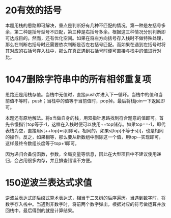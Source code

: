 # 20有效的括号
本题用栈的思路即可解决，重点是判断好有几种不匹配的情况。第一种是左括号多余，第二种是括号型号不匹配，第三种是右括号多余。根据这三种情况分别判断即可达成目的。然而，还有优化空间。如果在将左方向括号存入栈时不做特殊处理，那么在判断右括号时还需要依次判断是否左右括号匹配。而如果在遇到左括号时将其对应的右括号存入栈中，那么在真正遇到右括号时便可直接与栈中的值进行对比。

# 1047删除字符串中的所有相邻重复项
思路还是用栈存值。当栈中无值时，直接push并进入下一循环。当栈中的值和当前值不等时，push；当栈中的值等于当前值时，pop掉。最后将栈join一下返回即可。

本题还有原地解法。将s当做自身的栈，用双指针思路找到符合题意的值即可。首先令慢指针top等于-1，这样在入栈时便可以使用++top储存。如果top==-1，即代表栈为空，直接用s[++top]=s[i]即可。相同的，如果s[top]不等于s[i]，也是相同的操作。反之，如果相等，那么要从新数组中删除这一个值，用top--实现即可，这样最终令数组长度等于top+1即可。

因为递归会备份函数，参数，全局变量等信息，因此在大型项目中不建议使用递归，会占用很多内存，并且排查错误不方便。

# 150逆波兰表达式求值
逆波兰表达式即后缀式算术表达式，相当于二叉树的后序遍历。当遇到数字时，将数字存入栈中。当遇到非数字时，将前两个数字弹出，根据对应的符号做运算并放回栈中。最后得到的就是计算结果。